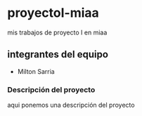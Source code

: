 # proyectoI-miaa
mis trabajos de proyecto I en miaa

## integrantes del equipo
- Milton Sarria


### Descripción del proyecto

aqui ponemos una descripción del proyecto
